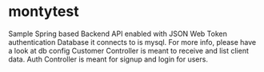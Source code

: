 # montytest
Sample Spring based Backend API enabled with JSON Web Token authentication
Database it connects to is mysql. For more info, please have a look at db config
Customer Controller is meant to receive and list client data. Auth Controller is meant for signup and login for users.
